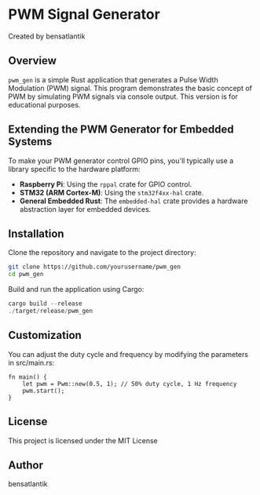 # PWM Signal Generator
Created by bensatlantik

## Overview
`pwm_gen` is a simple Rust application that generates a Pulse Width Modulation (PWM) signal. This program demonstrates the basic concept of PWM by simulating PWM signals via console output. This version is for educational purposes.

## Extending the PWM Generator for Embedded Systems
To make your PWM generator control GPIO pins, you'll typically use a library specific to the hardware platform:

- **Raspberry Pi**: Using the `rppal` crate for GPIO control.
- **STM32 (ARM Cortex-M)**: Using the `stm32f4xx-hal` crate.
- **General Embedded Rust**: The `embedded-hal` crate provides a hardware abstraction layer for embedded devices.

## Installation
Clone the repository and navigate to the project directory:
```sh
git clone https://github.com/yourusername/pwm_gen
cd pwm_gen
```
Build and run the application using Cargo:
```rust
cargo build --release
./target/release/pwm_gen
```
## Customization
You can adjust the duty cycle and frequency by modifying the parameters in src/main.rs:
```
fn main() {
    let pwm = Pwm::new(0.5, 1); // 50% duty cycle, 1 Hz frequency
    pwm.start();
}
```
## License
This project is licensed under the MIT License

## Author
bensatlantik
